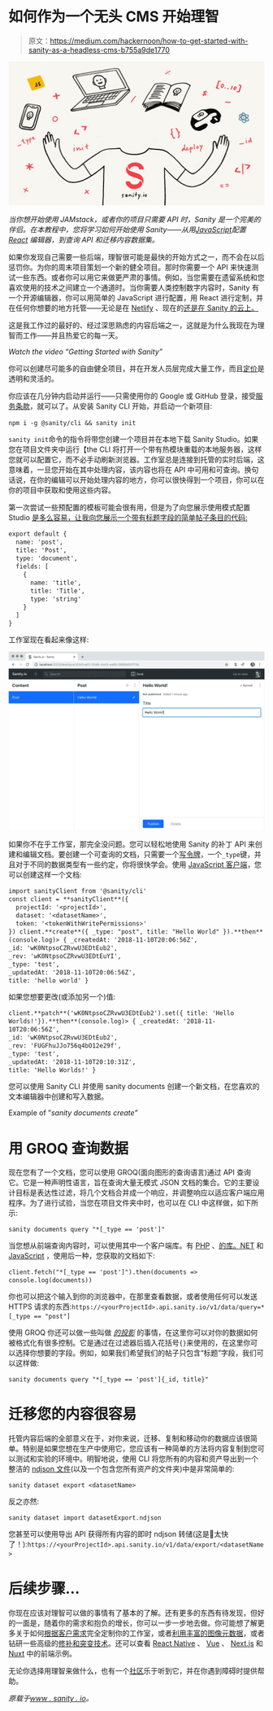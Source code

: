 # 如何作为一个无头 CMS 开始理智

> 原文：<https://medium.com/hackernoon/how-to-get-started-with-sanity-as-a-headless-cms-b755a9de1770>

![](img/313d17bfd929a13283ae3fb9293e7e66.png)

*当你想开始使用 JAMstack，或者你的项目只需要 API 时，Sanity 是一个完美的伴侣。在本教程中，您将学习如何开始使用 Sanity——从用*[*JavaScript*](https://hackernoon.com/tagged/javascript)*配置* [*React*](https://hackernoon.com/tagged/react) *编辑器，到查询 API 和迁移内容数据集。*

如果你发现自己需要一些后端，理智很可能是最快的开始方式之一，而不会在以后惩罚你。为你的周末项目策划一个新的健全项目。那时你需要一个 API 来快速测试一些东西。或者你可以用它来做更严肃的事情。例如，当您需要在遗留系统和您喜欢使用的技术之间建立一个通道时。当你需要人类控制数字内容时，Sanity 有一个开源编辑器，你可以用简单的 JavaScript 进行配置，用 React 进行定制，并在任何你想要的地方托管——无论是在 [Netlify](https://netify.com/) 、现在的[还是在 Sanity 的云上。](https://zeit.co/now)

这是我工作过的最好的、经过深思熟虑的内容后端之一，这就是为什么我现在为理智而工作——并且热爱它的每一天。

*Watch the video “Getting Started with Sanity”*

你可以创建尽可能多的自由健全项目，并在开发人员层完成大量工作，而且[定价](https://www.sanity.io/pricing)是透明和灵活的。

你应该在几分钟内启动并运行——只需使用你的 Google 或 GitHub 登录，接受[服务条款](https://www.sanity.io/legal/tos)，就可以了。从安装 Sanity CLI 开始，并启动一个新项目:

`npm i -g @sanity/cli && sanity init`

`sanity init`命令的指令将带您创建一个项目并在本地下载 Sanity Studio。如果您在项目文件夹中运行【the CLI 将打开一个带有热模块重载的本地服务器，这样您就可以配置它，而不必手动刷新浏览器。工作室总是连接到托管的实时后端，这意味着，一旦您开始在其中处理内容，该内容也将在 API 中可用和可查询。换句话说，在你的编辑可以开始处理内容的地方，你可以很快得到一个项目，你可以在你的项目中获取和使用这些内容。

第一次尝试一些预配置的模板可能会很有用，但是为了向您展示使用模式配置 Studio [是多么容易，让我向您展示一个带有标题字段的简单帖子条目的代码:](https://www.sanity.io/docs/content-studio/the-schema)

```
export default {
  name: 'post',
  title: 'Post',
  type: 'document',
  fields: [
    {
      name: 'title',
      title: 'Title',
      type: 'string'
    }
  ]
}
```

工作室现在看起来像这样:

![](img/5c168dedb20f04007361742f306091f7.png)

如果你不在乎工作室，那完全没问题。您可以轻松地使用 Sanity 的补丁 API 来创建和编辑文档。要创建一个可查询的文档，只需要一个[写令牌](https://www.sanity.io/docs/http-auth)，一个`_type`键，并且对于不同的数据类型有一些约定，你将很快学会。使用 [JavaScript 客户端](https://www.sanity.io/docs/client-libraries/js-client)，您可以创建这样一个文档:

```
import sanityClient from '@sanity/cli'
const client = **sanityClient**({
  projectId: '<projectId>',
  dataset: '<datasetName>',
  token: '<tokenWithWritePermissions>'
}) client.**create**({ _type: "post", title: "Hello World" }).**then**(console.log)> { _createdAt: '2018-11-10T20:06:56Z',
_id: 'wK0NtpsoCZRvwU3EDtEub2',
_rev: 'wK0NtpsoCZRvwU3EDtEuYI',
_type: 'test',
_updatedAt: '2018-11-10T20:06:56Z',
title: 'hello world' }
```

如果您想要更改(或添加另一个)值:

```
client.**patch**('wK0NtpsoCZRvwU3EDtEub2').set({ title: 'Hello Worlds!'}).**then**(console.log)> { _createdAt: '2018-11-10T20:06:56Z',
_id: 'wK0NtpsoCZRvwU3EDtEub2',
_rev: 'FUGFhuJJo756q4bO12e29f',
_type: 'test',
_updatedAt: '2018-11-10T20:10:31Z',
title: 'Hello Worlds!' }
```

您可以使用 Sanity CLI 并使用 sanity documents 创建一个新文档，在您喜欢的文本编辑器中创建和写入数据。

Example of ”*sanity documents create”*

# 用 GROQ 查询数据

现在您有了一个文档，您可以使用 GROQ(面向图形的查询语言)通过 API 查询它。它是一种声明性语言，旨在查询大量无模式 JSON 文档的集合。它的主要设计目标是表达性过滤，将几个文档合并成一个响应，并调整响应以适应客户端应用程序。为了进行试验，当您在项目文件夹中时，也可以在 CLI 中这样做，如下所示:

```
sanity documents query "*[_type == 'post']"
```

当您想从前端查询内容时，可以使用其中一个客户端库。有 [PHP](https://packagist.org/packages/sanity/sanity-php) 、[的库。NET](https://github.com/oslofjord/sanity-linq) 和 [JavaScript](https://www.npmjs.com/package/@sanity/client) ，使用后一种，您获取的文档如下:

```
client.fetch("*[_type == 'post']").then(documents => console.log(documents))
```

你也可以把这个输入到你的浏览器中，在那里查看数据，或者使用任何可以发送 HTTPS 请求的东西:`https://<yourProjectId>.api.sanity.io/v1/data/query=*[_type == "post"]`

使用 GROQ 你还可以做一些叫做 [*的投影*](https://www.sanity.io/docs/groq/groq-pipeline-components) 的事情，在这里你可以对你的数据如何被格式化有很多控制。它是通过在过滤器后插入花括号`{}`来使用的，在这里你可以选择你想要的字段。例如，如果我们希望我们的帖子只包含“标题”字段，我们可以这样做:

```
sanity documents query "*[_type == 'post']{_id, title}"
```

# 迁移您的内容很容易

托管内容后端的全部意义在于，对你来说，迁移、复制和移动你的数据应该很简单。特别是如果您想在生产中使用它，您应该有一种简单的方法将内容复制到您可以测试和实验的环境中。明智地说，使用 CLI 将您所有的内容和资产导出到一个整洁的 [ndjson 文件](http://ndjson.org/)(以及一个包含您所有资产的文件夹)中是非常简单的:

```
sanity dataset export <datasetName>
```

反之亦然:

```
sanity dataset import datasetExport.ndjson
```

您甚至可以使用导出 API 获得所有内容的即时 ndjson 转储(这是🚀太快了！):`https://<yourProjectId>.api.sanity.io/v1/data/export/<datasetName>`

# 后续步骤…

你现在应该对理智可以做的事情有了基本的了解。还有更多的东西有待发现，但好的一面是，随着你的需求和抱负的增长，你可以一步一步地去做。你可能想了解更多关于如何[根据客户需求](https://www.sanity.io/docs/content-studio/structure-builder)完全定制你的工作室，或者[利用丰富的图像元数据](https://css-tricks.com/five-interesting-ways-to-use-sanity-io-for-image-art-direction/)，或者钻研一些高级的[修补和突变技术](https://www.sanity.io/docs/http-api/http-patches)。还可以查看 [React Native](https://github.com/sanity-io/example-app-react-native) 、 [Vue](https://github.com/sanity-io/example-frontend-vue-js) 、 [Next.js](https://github.com/sanity-io/example-frontend-next-js) 和 [Nuxt](https://github.com/sanity-io/example-ecommerce-snipcart-vue) 中的前端示例。

无论你选择用理智来做什么，也有一个[社区](https://slack.sanity.io/)乐于听到它，并在你遇到障碍时提供帮助。

*原载于*[*www . sanity . io*](https://www.sanity.io/blog/getting-started-with-sanity-as-a-headless-cms)*。*